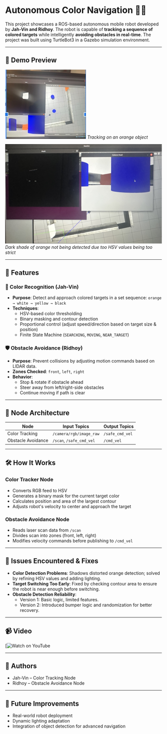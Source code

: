 # Autonomous Color Navigation 🤖🎨

This project showcases a ROS-based autonomous mobile robot developed by **Jah-Vin and Ridhoy**. The robot is capable of **tracking a sequence of colored targets** while intelligently **avoiding obstacles in real-time**. The project was built using TurtleBot3 in a Gazebo simulation environment.

---

## 📸 Demo Preview

![Color Recognition](media/orange_detected.jpeg)
*Tracking on an orange object*

![Obstacle Avoidance](media/failed_orange.jpeg)
*Dark shade of orange not being detected due too HSV values being too strict*

---

## 📌 Features

### 🎯 Color Recognition (Jah-Vin)

- **Purpose**: Detect and approach colored targets in a set sequence:
  `orange → white → yellow → black`
- **Techniques**:
  - HSV-based color thresholding
  - Binary masking and contour detection
  - Proportional control (adjust speed/direction based on target size & position)
  - Finite State Machine (`SEARCHING`, `MOVING`, `NEAR_TARGET`)

### 🛡 Obstacle Avoidance (Ridhoy)

- **Purpose**: Prevent collisions by adjusting motion commands based on LIDAR data.
- **Zones Checked**: `front`, `left`, `right`
- **Behavior**:
  - Stop & rotate if obstacle ahead
  - Steer away from left/right-side obstacles
  - Continue moving if path is clear

---

## 🔄 Node Architecture

| Node              | Input Topics                     | Output Topics |
|-------------------|----------------------------------|----------------|
| Color Tracking     | `/camera/rgb/image_raw`          | `/safe_cmd_vel` |
| Obstacle Avoidance | `/scan`, `/safe_cmd_vel`         | `/cmd_vel`     |

---

## 🛠️ How It Works

### Color Tracker Node
- Converts RGB feed to HSV
- Generates a binary mask for the current target color
- Calculates position and area of the largest contour
- Adjusts robot's velocity to center and approach the target

### Obstacle Avoidance Node
- Reads laser scan data from `/scan`
- Divides scan into zones (front, left, right)
- Modifies velocity commands before publishing to `/cmd_vel`

---

## 🐞 Issues Encountered & Fixes

- **Color Detection Problems**: Shadows distorted orange detection; solved by refining HSV values and adding lighting.
- **Target Switching Too Early**: Fixed by checking contour area to ensure the robot is near enough before switching.
- **Obstacle Detection Reliability**:
  - Version 1: Basic logic, limited features.
  - Version 2: Introduced bumper logic and randomization for better recovery.

---

## 📹 Video

[![Watch on YouTube](https://www.youtube.com/watch?v=uOf5WkH4RPs)

---

## 🙌 Authors

- Jah-Vin – Color Tracking Node
- Ridhoy – Obstacle Avoidance Node

---

## 🧠 Future Improvements

- Real-world robot deployment
- Dynamic lighting adaptation
- Integration of object detection for advanced navigation

